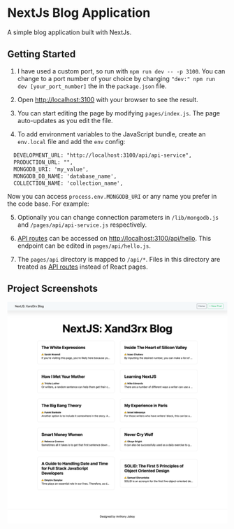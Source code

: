 # NextJs Blog Application

A simple blog application built with NextJs.

## Getting Started

1. I have used a custom port, so run with `npm run dev -- -p 3100`.
   You can change to a port number of your choice by changing `"dev:" npm run dev [your_port_number]` the in the `package.json` file.

2. Open [http://localhost:3100](http://localhost:3100) with your browser to see the result.

3. You can start editing the page by modifying `pages/index.js`. The page auto-updates as you edit the file.

4. To add environment variables to the JavaScript bundle, create an `env.local` file and add the `env` config:

```
  DEVELOPMENT_URL: "http://localhost:3100/api/api-service",
  PRODUCTION_URL: "",
  MONGODB_URI: 'my_value',
  MONGODB_DB_NAME: 'database_name',
  COLLECTION_NAME: 'collection_name',
```

Now you can access `process.env.MONGODB_URI` or any name you prefer in the code base. For example:

5. Optionally you can change connection parameters in `/lib/mongodb.js` and `/pages/api/api-service.js` respectively.

7. [API routes](https://nextjs.org/docs/api-routes/introduction) can be accessed on [http://localhost:3100/api/hello](http://localhost:3100/api/hello). This endpoint can be edited in `pages/api/hello.js`.

8. The `pages/api` directory is mapped to `/api/*`. Files in this directory are treated as [API routes](https://nextjs.org/docs/api-routes/introduction) instead of React pages.


## Project Screenshots

![Index Page](/public/img/landing.png)